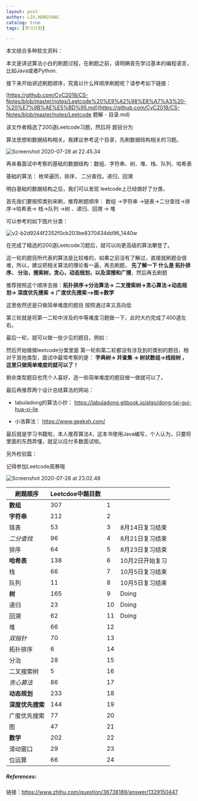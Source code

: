 ```yaml
---
layout: post
author: LIU,HONGYANG
catalog: true
tags: [学习计划]

---
```






本文结合多种软文资料：





本文是讲述算法小白的刷题过程，在刷题之前，请明确首先学过基本的编程语言，比如Java或者Python.

接下来开始讲述刷题顺序，究竟以什么样顺序刷题呢？请参考如下链接：



[https://github.com/CyC2018/CS-Notes/blob/master/notes/Leetcode%20%E9%A2%98%E8%A7%A3%20-%20%E7%9B%AE%E5%BD%95.md](https://github.com/CyC2018/CS-Notes/blob/master/notes/Leetcode 题解 - 目录.md)



该文作者精选了200道Leetcode习题，然后将 题目分为

算法思想和数据结构相关。我建议参考这个目录，先刷数据结构相关的习题。

![Screenshot 2020-07-28 at 22.45.34](https://tva1.sinaimg.cn/large/007S8ZIlgy1gh72k29371j306i0hg754.jpg)



再来看面试中考察的基础的数据结构：数组、字符串、树、堆、栈、队列、哈希表

基础的算法： 枚举遍历，排序， 二分查找，递归，回溯

明白基础的数据结构之后，我们可以发现 leetcode上已经做好了分类， 

首先我们要按照类别来刷，推荐刷题顺序： 数组 ->字符串 ->链表->二分查找->排序->哈希表-> 栈->队列 ->树 、递归、回溯 -> 堆



可以参考的如下图片分类：

![v2-b2d9244f2352f0cb203be8370434dd96_1440w](https://tva1.sinaimg.cn/large/007S8ZIlgy1gh72qwg7y8j30ey0qg40m.jpg)



在完成了精选的200道Leetcode习题后，就可以向更高级的算法攀登了。



这一轮的题目所代表的算法是比较难的，如果之前没有了解过，直接就刷题会很难，所以，建议把相关算法的理论看一遍，再去刷题， **先了解一下 什么是 拓扑排序、 分治，搜索树，贪心，动态规划，以及深搜和广搜**，然后再去刷题 

推荐按照这个顺序去做：**拓扑排序->分治算法-> 二叉搜索树->贪心算法->动态规划-> 深度优先搜索 -> 广度优先搜索-->图->数学**

这里依然还是只做简单难度的题目 按照通过率又高向低



第三轮就是将第一二轮中涉及的中等难度习题做一下，此时大约完成了400道左右。





最后一轮，就可以做一些少见的题目，例如：

然后开始做做leetcode分类里面 第一轮和第二轮都没有涉及到的类别的题目，相对于其他类型，面试中最常考察的是： **字典树-> 并查集 -> 树状数组->线段树 ， 这里只做简单难度的就可以了！**

剩余类型题目也凭个人喜好，选一些简单难度的题目做一做就可以了。



最后再推荐两个设计总结算法的网站：



- labuladong的算法小抄： https://labuladong.gitbook.io/algo/dong-tai-gui-hua-xi-lie

- 小浩算法： https://www.geekxh.com/



最后就是学习书籍啦，本人推荐算法4，这本书使用Java编写，个人认为，只要将里面的东西弄懂，就足以应付多数面试啦。



另外检验篇：



记得参加Leetcode周赛哦



![Screenshot 2020-07-28 at 23.02.48](https://tva1.sinaimg.cn/large/007S8ZIlgy1gh731x1ogsj30l40eqwgv.jpg)





| 刷题顺序         | Leetcdoe中题目数 |      |                 |
| ---------------- | ---------------- | ---- | --------------- |
| **数组**         | 307              | 1    |                 |
| **字符串**       | 212              | 2    |                 |
| 链表             | 53               | 3    | 8月14日复习结束 |
| *二分查找*       | 96               | 4    | 8月21日复习结束 |
| 排序             | 64               | 5    | 8月23日复习结束 |
| **哈希表**       | 138              | 6    | 10月2日开始复习 |
| 栈               | 66               | 7    | 10月5日复习结束 |
| 队列             | 11               | 8    | 10月5日复习结束 |
| **树**           | 165              | 9    | Doing           |
| 递归             | 23               | 10   | Doing           |
| 回溯             | 62               | 11   | Doing           |
| 堆               | 66               | 12   |                 |
| *双指针*         | 70               | 13   |                 |
| 拓扑排序         | 6                | 14   |                 |
| 分治             | 28               | 15   |                 |
| 二叉搜索树       | 5                | 16   |                 |
| *贪心算法*       | 86               | 17   |                 |
| **动态规划**     | 233              | 18   |                 |
| **深度优先搜索** | 144              | 19   |                 |
| 广度优先搜索     | 77               | 20   |                 |
| 图               | 47               | 21   |                 |
| **数学**         | 202              | 22   |                 |
| 滑动窗口         | 29               | 23   |                 |
| 位运算           | 66               | 24   |                 |



##### References:

链接：https://www.zhihu.com/question/36738189/answer/1329150447
